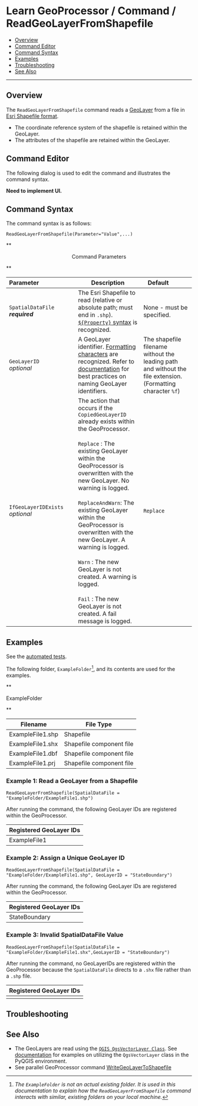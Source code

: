 # Learn GeoProcessor / Command / ReadGeoLayerFromShapefile #

* [Overview](#overview)
* [Command Editor](#command-editor)
* [Command Syntax](#command-syntax)
* [Examples](#examples)
* [Troubleshooting](#troubleshooting)
* [See Also](#see-also)

-------------------------

## Overview ##

The `ReadGeoLayerFromShapefile` command reads a [GeoLayer](../../introduction#geolayer) from a file in [Esri Shapefile format](../../spatial-data-format-ref/EsriShapefile/EsriShapefile). 

* The coordinate reference system of the shapefile is retained within the GeoLayer.
* The attributes of the shapefile are retained within the GeoLayer.

## Command Editor ##

The following dialog is used to edit the command and illustrates the command syntax.

**Need to implement UI.**

## Command Syntax ##

The command syntax is as follows:

```text
ReadGeoLayerFromShapefile(Parameter="Value",...)
```
**<p style="text-align: center;">
Command Parameters
</p>**

|**Parameter**&nbsp;&nbsp;&nbsp;&nbsp;&nbsp;&nbsp;&nbsp;&nbsp;&nbsp;&nbsp;&nbsp;&nbsp;&nbsp;&nbsp;&nbsp;&nbsp;&nbsp;&nbsp;&nbsp;&nbsp;&nbsp; | **Description** | **Default**&nbsp;&nbsp;&nbsp;&nbsp;&nbsp;&nbsp;&nbsp;&nbsp;&nbsp;&nbsp; |
| --------------|-----------------|----------------- |
| `SpatialDataFile` <br>  **_required_**| The Esri Shapefile to read (relative or absolute path; must end in `.shp`). [`${Property}` syntax](../../introduction/#geoprocessor-properties-property) is recognized.| None - must be specified. |
| `GeoLayerID` <br> *optional*| A GeoLayer identifier. [Formatting characters](../../introduction/#geolayer-property-format-specifiers) are recognized. Refer to [documentation](../../best-practices/geolayer-identifiers.md) for best practices on naming GeoLayer identifiers.| The shapefile filename without the leading path and without the file extension. (Formatting character `%f`)|
|`IfGeoLayerIDExists`<br> *optional*|The action that occurs if the `CopiedGeoLayerID` already exists within the GeoProcessor. <br><br> `Replace` : The existing GeoLayer within the GeoProcessor is overwritten with the new GeoLayer. No warning is logged.<br><br> `ReplaceAndWarn`: The existing GeoLayer within the GeoProcessor is overwritten with the new GeoLayer. A warning is logged. <br><br> `Warn` : The new GeoLayer is not created. A warning is logged. <br><br> `Fail` : The new GeoLayer is not created. A fail message is logged.| `Replace` | 



## Examples ##

See the [automated tests](https://github.com/OpenWaterFoundation/owf-app-geoprocessor-python-test/tree/master/test/commands/ReadGeoLayerFromShapefile).

The following folder, `ExampleFolder`[^1], and its contents are used for the examples. 

[^1]: *The `ExampleFolder` is not an actual existing folder. It is used in this documentation to explain how the `ReadGeoLayerFromShapefile` command interacts with similar, existing folders on your local machine.*

**<p style="text-align: left;">
ExampleFolder
</p>**

|Filename|File Type|
| ---- | ----|
| ExampleFile1.shp     | Shapefile	|
| ExampleFile1.shx		| Shapefile component file|
| ExampleFile1.dbf		| Shapefile component file |
| ExampleFile1.prj 		| Shapefile component file |

### Example 1: Read a GeoLayer from a Shapefile ###

```
ReadGeoLayerFromShapefile(SpatialDataFile = "ExampleFolder/ExampleFile1.shp")
```

After running the command, the following GeoLayer IDs are registered within the GeoProcessor. 

|Registered GeoLayer IDs|
|------|
|ExampleFile1|

### Example 2: Assign a Unique GeoLayer ID  ###

```
ReadGeoLayerFromShapefile(SpatialDataFile = "ExampleFolder/ExampleFile1.shp", GeoLayerID = "StateBoundary")
```

After running the command, the following GeoLayer IDs are registered within the GeoProcessor. 

|Registered GeoLayer IDs|
|------|
|StateBoundary|

### Example 3: Invalid SpatialDataFile Value ###

```
ReadGeoLayerFromShapefile(SpatialDataFile = "ExampleFolder/ExampleFile1.shx",GeoLayerID = "StateBoundary")
```

After running the command, no GeoLayerIDs are registered within the GeoProcessor because the `SpatialDataFile` directs to a `.shx` file rather than a `.shp` file. 

|Registered GeoLayer IDs|
|------|
||




## Troubleshooting ##

## See Also ##

- The GeoLayers are read using the [`QGIS QgsVectorLayer Class`](https://qgis.org/api/classQgsVectorLayer.html). See [documentation](https://docs.qgis.org/2.14/en/docs/pyqgis_developer_cookbook/loadlayer.html#vector-layers) for examples on utilizing the `QgsVectorLayer` class in the PyQGIS environment.
- See parallel GeoProcessor command [WriteGeoLayerToShapefile](../WriteGeoLayerToShapefile/WriteGeolayerToShapefile)